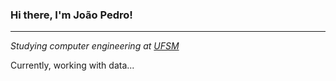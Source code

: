 ### Hi there, I'm João Pedro!

<hr />

<i> Studying computer engineering at [UFSM](https://www.ufsm.br/orgaos-de-apoio/sai/welcome-to-ufsm/) </i>
<br />

<p> Currently, working with data... </p>



<!--
**joaopedrobuzattim/joaopedrobuzattim** is a ✨ _special_ ✨ repository because its `README.md` (this file) appears on your GitHub profile.

Here are some ideas to get you started:

- 🔭 I’m currently working on ...
- 🌱 I’m currently learning ...
- 👯 I’m looking to collaborate on ...
- 🤔 I’m looking for help with ...
- 💬 Ask me about ...
- 📫 How to reach me: ...
- 😄 Pronouns: ...
- ⚡ Fun fact: ...
-->
